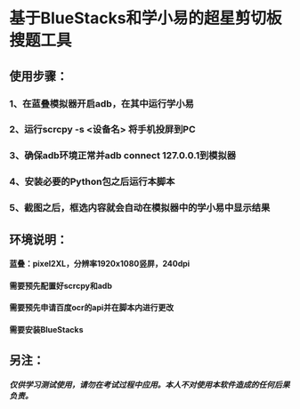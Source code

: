 # 基于BlueStacks和学小易的超星剪切板搜题工具

## 使用步骤：
### 1、在蓝叠模拟器开启adb，在其中运行学小易
### 2、运行scrcpy -s <设备名> 将手机投屏到PC
### 3、确保adb环境正常并adb connect 127.0.0.1到模拟器
### 4、安装必要的Python包之后运行本脚本
### 5、截图之后，框选内容就会自动在模拟器中的学小易中显示结果

## 环境说明：
####  蓝叠：pixel2XL，分辨率1920x1080竖屏，240dpi
####  需要预先配置好scrcpy和adb
####  需要预先申请百度ocr的api并在脚本内进行更改
####  需要安装BlueStacks

## 另注：
##### 仅供学习测试使用，请勿在考试过程中应用。本人不对使用本软件造成的任何后果负责。
